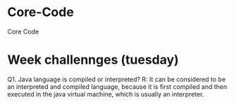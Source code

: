 # Core-Code
Core Code

# Week challennges (tuesday)

Q1.  Java language is compiled or interpreted?
R: It can be considered to be an interpreted and compiled language,
because it is first compiled and then executed in the java virtual machine, which is usually an interpreter.
